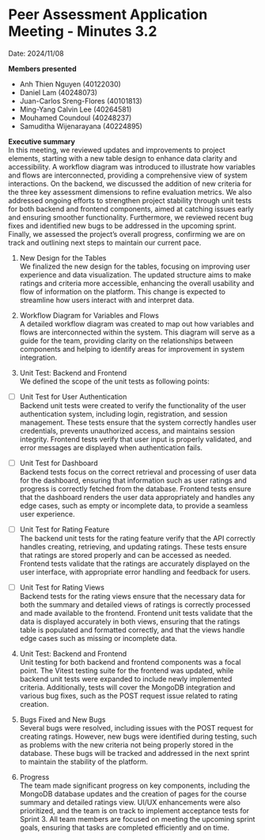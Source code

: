 # Peer Assessment Application Meeting \- Minutes 3.2

Date: 2024/11/08

**Members presented**

- Anh Thien Nguyen (40122030)  
- Daniel Lam (40248073)  
- Juan-Carlos Sreng-Flores (40101813)  
- Ming-Yang Calvin Lee (40264581)  
- Mouhamed Coundoul (40248237)  
- Samuditha Wijenarayana (40224895) 

**Executive summary**  
In this meeting, we reviewed updates and improvements to project elements, starting with a new table design to enhance data clarity and accessibility. A workflow diagram was introduced to illustrate how variables and flows are interconnected, providing a comprehensive view of system interactions. On the backend, we discussed the addition of new criteria for the three key assessment dimensions to refine evaluation metrics. We also addressed ongoing efforts to strengthen project stability through unit tests for both backend and frontend components, aimed at catching issues early and ensuring smoother functionality. Furthermore, we reviewed recent bug fixes and identified new bugs to be addressed in the upcoming sprint. Finally, we assessed the project’s overall progress, confirming we are on track and outlining next steps to maintain our current pace.

1. New Design for the Tables  
   We finalized the new design for the tables, focusing on improving user experience and data visualization. The updated structure aims to make ratings and criteria more accessible, enhancing the overall usability and flow of information on the platform. This change is expected to streamline how users interact with and interpret data.  
     
2. Workflow Diagram for Variables and Flows  
   A detailed workflow diagram was created to map out how variables and flows are interconnected within the system. This diagram will serve as a guide for the team, providing clarity on the relationships between components and helping to identify areas for improvement in system integration.  
     
3. Unit Test: Backend and Frontend  
   We defined the scope of the unit tests as following points:  
- [ ] Unit Test for User Authentication  
      Backend unit tests were created to verify the functionality of the user authentication system, including login, registration, and session management. These tests ensure that the system correctly handles user credentials, prevents unauthorized access, and maintains session integrity. Frontend tests verify that user input is properly validated, and error messages are displayed when authentication fails.  
- [ ] Unit Test for Dashboard  
      Backend tests focus on the correct retrieval and processing of user data for the dashboard, ensuring that information such as user ratings and progress is correctly fetched from the database. Frontend tests ensure that the dashboard renders the user data appropriately and handles any edge cases, such as empty or incomplete data, to provide a seamless user experience.  
- [ ] Unit Test for Rating Feature  
      The backend unit tests for the rating feature verify that the API correctly handles creating, retrieving, and updating ratings. These tests ensure that ratings are stored properly and can be accessed as needed. Frontend tests validate that the ratings are accurately displayed on the user interface, with appropriate error handling and feedback for users.  
- [ ] Unit Test for Rating Views  
      Backend tests for the rating views ensure that the necessary data for both the summary and detailed views of ratings is correctly processed and made available to the frontend. Frontend unit tests validate that the data is displayed accurately in both views, ensuring that the ratings table is populated and formatted correctly, and that the views handle edge cases such as missing or incomplete data.

      

4. Unit Test: Backend and Frontend  
   Unit testing for both backend and frontend components was a focal point. The Vitest testing suite for the frontend was updated, while backend unit tests were expanded to include newly implemented criteria. Additionally, tests will cover the MongoDB integration and various bug fixes, such as the POST request issue related to rating creation.  
     
5. Bugs Fixed and New Bugs  
   Several bugs were resolved, including issues with the POST request for creating ratings. However, new bugs were identified during testing, such as problems with the new criteria not being properly stored in the database. These bugs will be tracked and addressed in the next sprint to maintain the stability of the platform.  
     
6. Progress  
   The team made significant progress on key components, including the MongoDB database updates and the creation of pages for the course summary and detailed ratings view. UI/UX enhancements were also prioritized, and the team is on track to implement acceptance tests for Sprint 3\. All team members are focused on meeting the upcoming sprint goals, ensuring that tasks are completed efficiently and on time.